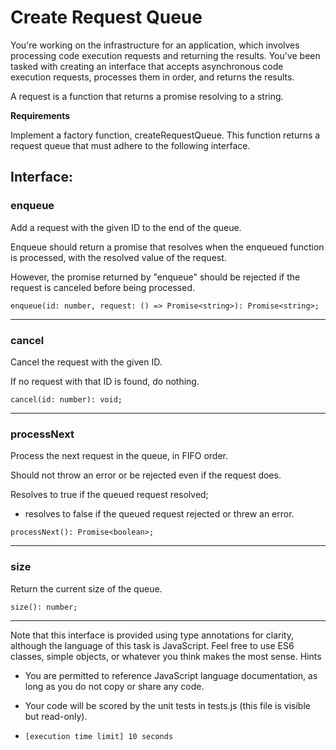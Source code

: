 # Create Request Queue

You're working on the infrastructure for an application, which involves processing code execution requests and returning the results. You've been tasked with creating an interface that accepts asynchronous code execution requests, processes them in order, and returns the results.

A request is a function that returns a promise resolving to a string.


**Requirements**

Implement a factory function, createRequestQueue. This function returns a request queue that must adhere to the following interface.


## Interface:

### enqueue
Add a request with the given ID to the end of the queue.

Enqueue should return a promise that resolves when the enqueued function is processed, with the resolved value of the request.

However, the promise returned by "enqueue" should be rejected if the request is canceled before being processed.

```enqueue(id: number, request: () => Promise<string>): Promise<string>;```

___

### cancel
Cancel the request with the given ID.

If no request with that ID is found, do nothing.

```cancel(id: number): void;```

___

### processNext
Process the next request in the queue, in FIFO order.

Should not throw an error or be rejected even if the request does.

Resolves to true if the queued request resolved;
- resolves to false if the queued request rejected or threw an error.

```processNext(): Promise<boolean>;```

___

### size
Return the current size of the queue.

```size(): number;```

___

Note that this interface is provided using type annotations for clarity, although the language of this task is JavaScript. Feel free to use ES6 classes, simple objects, or whatever you think makes the most sense.
Hints
- You are permitted to reference JavaScript language documentation, as long as you do not copy or share any code.
- Your code will be scored by the unit tests in tests.js (this file is visible but read-only).

- ```[execution time limit] 10 seconds```